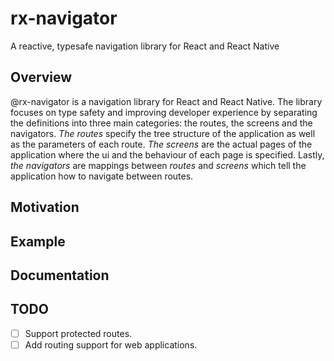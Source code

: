 # rx-navigator

A reactive, typesafe navigation library for React and React Native

## Overview

@rx-navigator is a navigation library for React and React Native. The library focuses on type safety and improving
developer experience by separating the definitions into three main categories: the routes, the screens and the
navigators. _The routes_ specify the tree structure of the application as well as the parameters of each route. _The
screens_ are the actual pages of the application where the ui and the behaviour of each page is specified. Lastly, _the
navigators_ are mappings between _routes_ and _screens_ which tell the application how to navigate between routes.

## Motivation

## Example

## Documentation

## TODO

- [ ] Support protected routes.
- [ ] Add routing support for web applications.